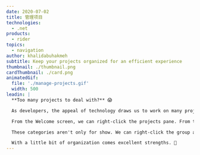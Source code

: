```yaml
---
date: 2020-07-02
title: 管理项目
technologies:
  - .net
products:
  - rider
topics:
  - navigation
author: khalidabuhakmeh
subtitle: Keep your projects organized for an efficient experience
thumbnail: ./thumbnail.png
cardThumbnail: ./card.png
animatedGif:
  file: './manage-projects.gif'
  width: 500
leadin: |
  **Too many projects to deal with?** 😱

  As developers, the appeal of technology draws us to work on many projects, sometimes a few too many. It can be overwhelming to find the project we were working on completing. Luckily, with Rider, we can organize our projects into categories that make sense to us.

  From the Welcome screen, we can right-click the projects pane. From the context menu, we can create a **New Project Group** naming it whatever we want. Finally, we can right-click our projects and move them into the newly created category.

  These categories aren't only for show. We can right-click the group and choose to **Open All Projects In Group** in one fell swoop.

  With a little bit of organization comes excellent strengths. 💪
---
```


